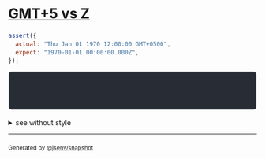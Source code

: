 # [GMT+5 vs Z](../../date.test.js#L21)

```js
assert({
  actual: "Thu Jan 01 1970 12:00:00 GMT+0500",
  expect: "1970-01-01 00:00:00.000Z",
});
```

![img](throw.svg)

<details>
  <summary>see without style</summary>

```console
AssertionError: actual and expect are different

actual: "1970-01-01 07:00:00Z"
expect: "1970-01-01 00:00:00Z"
```

</details>

---

<sub>
  Generated by <a href="https://github.com/jsenv/core/tree/main/packages/independent/snapshot">@jsenv/snapshot</a>
</sub>